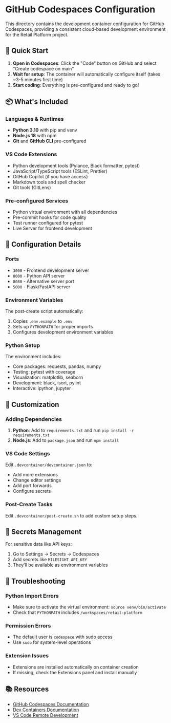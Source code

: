 # GitHub Codespaces Configuration

This directory contains the development container configuration for GitHub Codespaces, providing a consistent cloud-based development environment for the Retail Platform project.

## 🚀 Quick Start

1. **Open in Codespaces**: Click the "Code" button on GitHub and select "Create codespace on main"
2. **Wait for setup**: The container will automatically configure itself (takes ~3-5 minutes first time)
3. **Start coding**: Everything is pre-configured and ready to go!

## 📦 What's Included

### Languages & Runtimes
- **Python 3.10** with pip and venv
- **Node.js 18** with npm
- **Git** and **GitHub CLI** pre-configured

### VS Code Extensions
- Python development tools (Pylance, Black formatter, pytest)
- JavaScript/TypeScript tools (ESLint, Prettier)
- GitHub Copilot (if you have access)
- Markdown tools and spell checker
- Git tools (GitLens)

### Pre-configured Services
- Python virtual environment with all dependencies
- Pre-commit hooks for code quality
- Test runner configured for pytest
- Live Server for frontend development

## 🔧 Configuration Details

### Ports
- `3000` - Frontend development server
- `8000` - Python API server
- `8080` - Alternative server port
- `5000` - Flask/FastAPI server

### Environment Variables
The post-create script automatically:
1. Copies `.env.example` to `.env`
2. Sets up `PYTHONPATH` for proper imports
3. Configures development environment variables

### Python Setup
The environment includes:
- Core packages: requests, pandas, numpy
- Testing: pytest with coverage
- Visualization: matplotlib, seaborn
- Development: black, isort, pylint
- Interactive: ipython, jupyter

## 📝 Customization

### Adding Dependencies
1. **Python**: Add to `requirements.txt` and run `pip install -r requirements.txt`
2. **Node.js**: Add to `package.json` and run `npm install`

### VS Code Settings
Edit `.devcontainer/devcontainer.json` to:
- Add more extensions
- Change editor settings
- Add port forwards
- Configure secrets

### Post-Create Tasks
Edit `.devcontainer/post-create.sh` to add custom setup steps.

## 🔐 Secrets Management

For sensitive data like API keys:
1. Go to Settings → Secrets → Codespaces
2. Add secrets like `MILESIGHT_API_KEY`
3. They'll be available as environment variables

## 🐛 Troubleshooting

### Python Import Errors
- Make sure to activate the virtual environment: `source venv/bin/activate`
- Check that `PYTHONPATH` includes `/workspaces/retail-platform`

### Permission Errors
- The default user is `codespace` with sudo access
- Use `sudo` for system-level operations

### Extension Issues
- Extensions are installed automatically on container creation
- If missing, check the Extensions panel and install manually

## 📚 Resources

- [GitHub Codespaces Documentation](https://docs.github.com/en/codespaces)
- [Dev Containers Documentation](https://containers.dev/)
- [VS Code Remote Development](https://code.visualstudio.com/docs/remote/remote-overview)